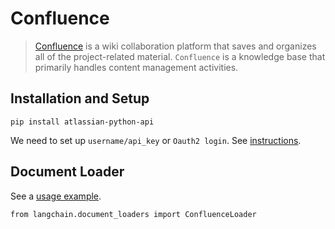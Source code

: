 Confluence
==========

> [Confluence](https://www.atlassian.com/software/confluence) is a wiki collaboration platform that saves and organizes all of the project-related material. `Confluence` is a knowledge base that primarily handles content management activities.

Installation and Setup[​](#installation-and-setup "Direct link to Installation and Setup")
------------------------------------------------------------------------------------------

    pip install atlassian-python-api

We need to set up `username/api_key` or `Oauth2 login`. See [instructions](https://support.atlassian.com/atlassian-account/docs/manage-api-tokens-for-your-atlassian-account/).

Document Loader[​](#document-loader "Direct link to Document Loader")
---------------------------------------------------------------------

See a [usage example](/docs/modules/data_connection/document_loaders/integrations/confluence.html).

    from langchain.document_loaders import ConfluenceLoader